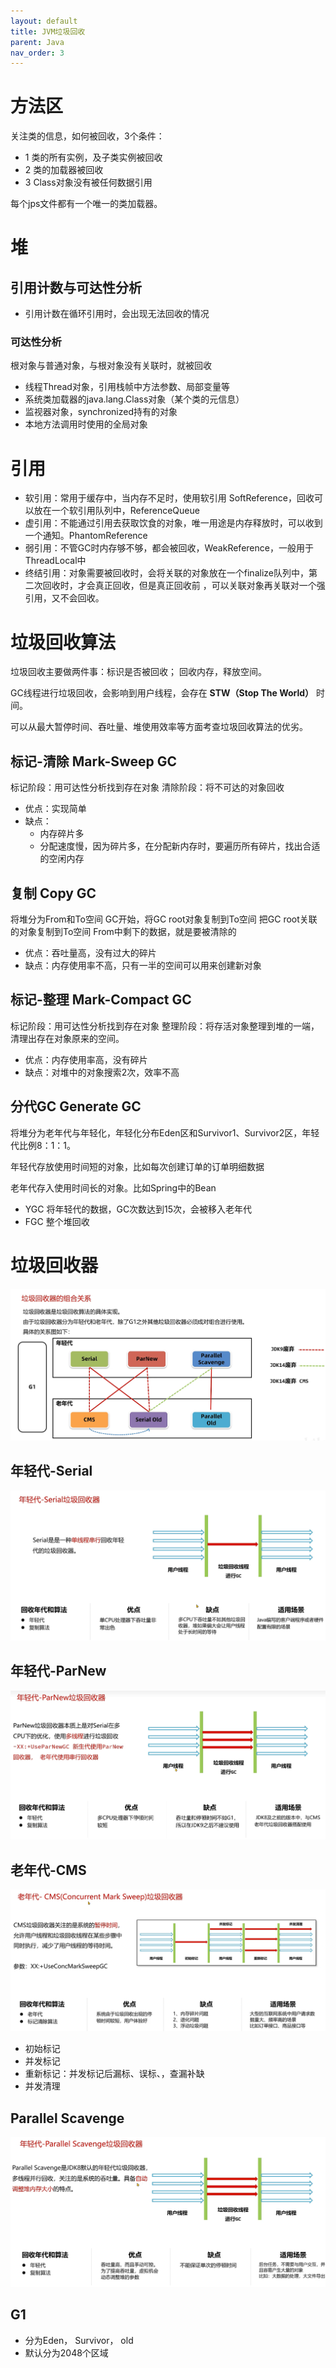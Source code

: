 ```yaml
---
layout: default
title: JVM垃圾回收
parent: Java
nav_order: 3
---
```


# 方法区

关注类的信息，如何被回收，3个条件：

- 1 类的所有实例，及子类实例被回收
- 2 类的加载器被回收
- 3 Class对象没有被任何数据引用

每个jps文件都有一个唯一的类加载器。

# 堆

## 引用计数与可达性分析

- 引用计数在循环引用时，会出现无法回收的情况

### 可达性分析

根对象与普通对象，与根对象没有关联时，就被回收

- 线程Thread对象，引用栈帧中方法参数、局部变量等
- 系统类加载器的java.lang.Class对象（某个类的元信息）
- 监视器对象，synchronized持有的对象
- 本地方法调用时使用的全局对象

# 引用

- 软引用：常用于缓存中，当内存不足时，使用软引用 SoftReference，回收可以放在一个软引用队列中，ReferenceQueue
- 虚引用：不能通过引用去获取饮食的对象，唯一用途是内存释放时，可以收到一个通知。PhantomReference
- 弱引用：不管GC时内存够不够，都会被回收，WeakReference，一般用于ThreadLocal中
- 终结引用：对象需要被回收时，会将关联的对象放在一个finalize队列中，第二次回收时，才会真正回收，但是真正回收前
  ，可以关联对象再关联对一个强引用，又不会回收。

# 垃圾回收算法

垃圾回收主要做两件事：标识是否被回收； 回收内存，释放空间。

GC线程进行垃圾回收，会影响到用户线程，会存在 **STW（Stop The World）** 时间。

可以从最大暂停时间、吞吐量、堆使用效率等方面考查垃圾回收算法的优劣。

## 标记-清除 Mark-Sweep GC

标记阶段：用可达性分析找到存在对象
清除阶段：将不可达的对象回收

- 优点：实现简单
- 缺点：
    - 内存碎片多
    - 分配速度慢，因为碎片多，在分配新内存时，要遍历所有碎片，找出合适的空闲内存

## 复制 Copy GC

将堆分为From和To空间
GC开始，将GC root对象复制到To空间
把GC root关联的对象复制到To空间
From中剩下的数据，就是要被清除的

- 优点：吞吐量高，没有过大的碎片
- 缺点：内存使用率不高，只有一半的空间可以用来创建新对象

## 标记-整理 Mark-Compact GC
标记阶段：用可达性分析找到存在对象
整理阶段：将存活对象整理到堆的一端，清理出存在对象原来的空间。

- 优点：内存使用率高，没有碎片
- 缺点：对堆中的对象搜索2次，效率不高


## 分代GC Generate GC
将堆分为老年代与年轻化，年轻化分布Eden区和Survivor1、Survivor2区，年轻代比例8：1：1。

年轻代存放使用时间短的对象，比如每次创建订单的订单明细数据

老年代存入使用时间长的对象。比如Spring中的Bean

- YGC 将年轻代的数据，GC次数达到15次，会被移入老年代
- FGC 整个堆回收

# 垃圾回收器

![img.png](img/gc_tool.png)

## 年轻代-Serial

![img.png](img/gc_serial.png)


## 年轻代-ParNew

![img.png](img/gc_parnew.png)


## 老年代-CMS
![img.png](img/gc_cms.png)

- 初始标记
- 并发标记
- 重新标记：并发标记后漏标、误标、，查漏补缺
- 并发清理

## Parallel Scavenge

![img.png](img/gc_parallel.png)

## G1
- 分为Eden， Survivor， old
- 默认分为2048个区域